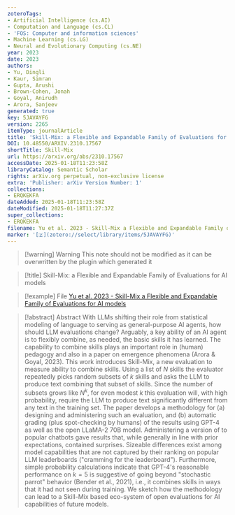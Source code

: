 ```yaml
---
zoteroTags:
- Artificial Intelligence (cs.AI)
- Computation and Language (cs.CL)
- 'FOS: Computer and information sciences'
- Machine Learning (cs.LG)
- Neural and Evolutionary Computing (cs.NE)
year: 2023
date: 2023
authors:
- Yu, Dingli
- Kaur, Simran
- Gupta, Arushi
- Brown-Cohen, Jonah
- Goyal, Anirudh
- Arora, Sanjeev
generated: true
key: 5JAVAYFG
version: 2265
itemType: journalArticle
title: 'Skill-Mix: a Flexible and Expandable Family of Evaluations for AI models'
DOI: 10.48550/ARXIV.2310.17567
shortTitle: Skill-Mix
url: https://arxiv.org/abs/2310.17567
accessDate: 2025-01-18T11:23:58Z
libraryCatalog: Semantic Scholar
rights: arXiv.org perpetual, non-exclusive license
extra: 'Publisher: arXiv Version Number: 1'
collections:
- ERQKEKFA
dateAdded: 2025-01-18T11:23:58Z
dateModified: 2025-01-18T11:27:37Z
super_collections:
- ERQKEKFA
filename: Yu et al. 2023 - Skill-Mix a Flexible and Expandable Family of Evaluations for AI models
marker: '[🇿](zotero://select/library/items/5JAVAYFG)'
---
```



 > 
 > \[!warning\] Warning
 > This note should not be modified as it can be overwritten by the plugin which generated it

 > 
 > \[!title\] Skill-Mix: a Flexible and Expandable Family of Evaluations for AI models

 > 
 > \[!example\] File
 > [Yu et al. 2023 - Skill-Mix a Flexible and Expandable Family of Evaluations for AI models](Yu%20et%20al.%202023%20-%20Skill-Mix%20a%20Flexible%20and%20Expandable%20Family%20of%20Evaluations%20for%20AI%20models.pdf)

 > 
 > \[!abstract\] Abstract
 > With LLMs shifting their role from statistical modeling of language to serving as general-purpose AI agents, how should LLM evaluations change? Arguably, a key ability of an AI agent is to flexibly combine, as needed, the basic skills it has learned. The capability to combine skills plays an important role in (human) pedagogy and also in a paper on emergence phenomena (Arora & Goyal, 2023). This work introduces Skill-Mix, a new evaluation to measure ability to combine skills. Using a list of $N$ skills the evaluator repeatedly picks random subsets of $k$ skills and asks the LLM to produce text combining that subset of skills. Since the number of subsets grows like $N^k$, for even modest $k$ this evaluation will, with high probability, require the LLM to produce text significantly different from any text in the training set. The paper develops a methodology for (a) designing and administering such an evaluation, and (b) automatic grading (plus spot-checking by humans) of the results using GPT-4 as well as the open LLaMA-2 70B model. Administering a version of to popular chatbots gave results that, while generally in line with prior expectations, contained surprises. Sizeable differences exist among model capabilities that are not captured by their ranking on popular LLM leaderboards ("cramming for the leaderboard"). Furthermore, simple probability calculations indicate that GPT-4's reasonable performance on $k=5$ is suggestive of going beyond "stochastic parrot" behavior (Bender et al., 2021), i.e., it combines skills in ways that it had not seen during training. We sketch how the methodology can lead to a Skill-Mix based eco-system of open evaluations for AI capabilities of future models.
